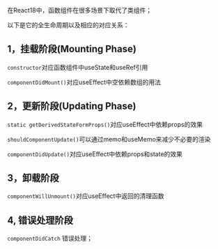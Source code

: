 

在React18中，函数组件在很多场景下取代了类组件；

以下是它的全生命周期以及相应的对应关系：

## 1，挂载阶段(Mounting Phase)

`constructor`对应函数组件中useState和useRef引用

`componentDidMount()`对应useEffect中空依赖数组的用法

## 2，更新阶段(Updating Phase)

`static getDerivedStateFormProps()`对应useEffect中依赖props的效果

`shouldComponentUpdate()`可以通过memo和useMemo来减少不必要的渲染

`componentDidUpdate()`对应useEffect中依赖props和state的效果

## 3，卸载阶段

`componentWillUnmount()`对应useEffect中返回的清理函数

## 4, 错误处理阶段

`componentDidCatch` 错误处理；

